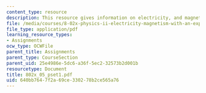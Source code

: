 ```yaml
---
content_type: resource
description: This resource gives information on electricity, and magnetism.
file: /media/courses/8-02x-physics-ii-electricity-magnetism-with-an-experimental-focus-spring-2005/640bb7647f2a69ce330278b2ce565a76_802x_05_pset1.pdf
file_type: application/pdf
learning_resource_types:
- Assignments
ocw_type: OCWFile
parent_title: Assignments
parent_type: CourseSection
parent_uid: 25e4986e-5dc6-a36f-5ec2-32573b2d001b
resourcetype: Document
title: 802x_05_pset1.pdf
uid: 640bb764-7f2a-69ce-3302-78b2ce565a76
---
```

